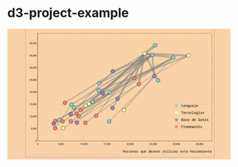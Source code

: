 # d3-project-example

<p align="center">
  <img width="600px" src="./TechGraphVis.png" alt="demo.png" />
</p>
